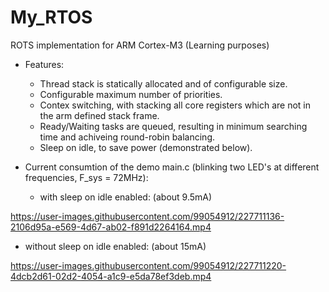 # My_RTOS
ROTS implementation for ARM Cortex-M3 (Learning purposes)

* Features:
  - Thread stack is statically allocated and of configurable size.
  - Configurable maximum number of priorities.
  - Contex switching, with stacking all core registers which are not in the arm defined stack frame.
  - Ready/Waiting tasks are queued, resulting in minimum searching time and achiveing round-robin balancing.
  - Sleep on idle, to save power (demonstrated below).
  
* Current consumtion of the demo main.c (blinking two LED's at different frequencies, F_sys = 72MHz):
  - with sleep on idle enabled: (about 9.5mA)
 
https://user-images.githubusercontent.com/99054912/227711136-2106d95a-e569-4d67-ab02-f891d2264164.mp4
  - without sleep on idle enabled: (about 15mA)
 
https://user-images.githubusercontent.com/99054912/227711220-4dcb2d61-02d2-4054-a1c9-e5da78ef3deb.mp4





